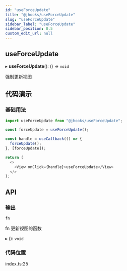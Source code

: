 ```yaml
---
id: "useForceUpdate"
title: "@jhooks/useForceUpdate"
slug: "useForceUpdate"
sidebar_label: "useForceUpdate"
sidebar_position: 0.5
custom_edit_url: null
---
```


## useForceUpdate

▸ **useForceUpdate**(): () => `void`

强制更新视图

## 代码演示

### 基础用法

```typescript
import useForceUpdate from "@jhooks/useForceUpdate";

const forceUpdate = useForceUpdate();

const handle = useCallback(() => {
  forceUpdate();
}, [forceUpdate]);

return (
  <>
    <View onClick={handle}>useForceUpdate</View>
  </>
);
```

## API

### 输出

`fn`

fn 更新视图的函数

▸ (): `void`

### 代码位置

index.ts:25

